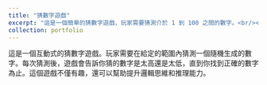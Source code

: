 ```yaml
---
title: "猜數字遊戲"
excerpt: "這是一個簡單的猜數字遊戲，玩家需要猜測介於 1 到 100 之間的數字。<br/><img src='/images/guessing-game.png'>"
collection: portfolio
---
```


這是一個互動式的猜數字遊戲。玩家需要在給定的範圍內猜測一個隨機生成的數字。每次猜測後，遊戲會告訴你猜的數字是太高還是太低，直到你找到正確的數字為止。這個遊戲不僅有趣，還可以幫助提升邏輯思維和推理能力。 
